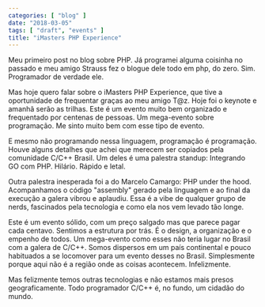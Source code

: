 ```yaml
---
categories: [ "blog" ]
date: "2018-03-05"
tags: [ "draft", "events" ]
title: "iMasters PHP Experience"
---
```

Meu primeiro post no blog sobre PHP. Já programei alguma coisinha
no passado e meu amigo Strauss fez o blogue dele todo em php, do
zero. Sim. Programador de verdade ele.

Mas hoje quero falar sobre o iMasters PHP Experience, que tive a
oportunidade de frequentar graças ao meu amigo T@z. Hoje foi o
keynote e amanhã serão as trilhas. Este é um evento muito bem
organizado e frequentado por centenas de pessoas. Um mega-evento sobre
programação. Me sinto muito bem com esse tipo de evento.

E mesmo não programando nessa linguagem, programação é
programação. Houve alguns detalhes que achei que merecem ser copiados
pela comunidade C/C++ Brasil. Um deles é uma palestra standup: Integrando
GO com PHP. Hilário. Rápido e letal.

Outra palestra inesperada foi a do Marcelo Camargo: PHP under the
hood. Acompanhamos o código "assembly" gerado pela linguagem e ao final
da execução a galera vibrou e aplaudiu. Essa é a vibe de qualquer
grupo de nerds, fascinados pela tecnologia e como ela nos vem levado
tão longe.

Este é um evento sólido, com um preço salgado mas que parece pagar cada
centavo. Sentimos a estrutura por trás. É o design, a organização e
o empenho de todos. Um mega-evento como esses não teria lugar no Brasil
com a galera de C/C++. Somos dispersos em um país continental e pouco
habituados a se locomover para um evento desses no Brasil. Simplesmente
porque aqui não é a região onde as coisas acontecem. Infelizmente.

Mas felizmente temos outras tecnologias e não estamos mais presos
geograficamente. Todo programador C/C++ é, no fundo, um cidadão do
mundo.
